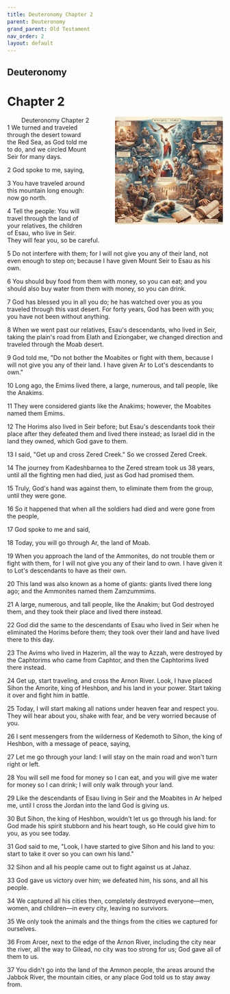 ```yaml
---
title: Deuteronomy Chapter 2
parent: Deuteronomy
grand_parent: Old Testament
nav_order: 2
layout: default
---
```


## Deuteronomy

# Chapter 2

<div style="clear: both; text-align: right;">
    <div style="max-width: 50%; height: auto; float: right; margin: 0 0 10px 10px; padding-left: 10%;">
        <img src="/assets/Image/Deuteronomy/500/2.jpg" alt="Deuteronomy Chapter 2" class="chapter-image">
    </div>
    <figcaption style="font-size: 14px; text-align: right;">Deuteronomy Chapter 2</figcaption>
</div>
1 We turned and traveled through the desert toward the Red Sea, as God told me to do, and we circled Mount Seir for many days.

2 God spoke to me, saying,

3 You have traveled around this mountain long enough: now go north.

4 Tell the people: You will travel through the land of your relatives, the children of Esau, who live in Seir. They will fear you, so be careful.

5 Do not interfere with them; for I will not give you any of their land, not even enough to step on; because I have given Mount Seir to Esau as his own.

6 You should buy food from them with money, so you can eat; and you should also buy water from them with money, so you can drink.

7 God has blessed you in all you do; he has watched over you as you traveled through this vast desert. For forty years, God has been with you; you have not been without anything.

8 When we went past our relatives, Esau's descendants, who lived in Seir, taking the plain's road from Elath and Eziongaber, we changed direction and traveled through the Moab desert.

9 God told me, "Do not bother the Moabites or fight with them, because I will not give you any of their land. I have given Ar to Lot's descendants to own."

10 Long ago, the Emims lived there, a large, numerous, and tall people, like the Anakims.

11 They were considered giants like the Anakims; however, the Moabites named them Emims.

12 The Horims also lived in Seir before; but Esau's descendants took their place after they defeated them and lived there instead; as Israel did in the land they owned, which God gave to them.

13 I said, "Get up and cross Zered Creek." So we crossed Zered Creek.

14 The journey from Kadeshbarnea to the Zered stream took us 38 years, until all the fighting men had died, just as God had promised them.

15 Truly, God's hand was against them, to eliminate them from the group, until they were gone.

16 So it happened that when all the soldiers had died and were gone from the people,

17 God spoke to me and said,

18 Today, you will go through Ar, the land of Moab.

19 When you approach the land of the Ammonites, do not trouble them or fight with them, for I will not give you any of their land to own. I have given it to Lot's descendants to have as their own.

20 This land was also known as a home of giants: giants lived there long ago; and the Ammonites named them Zamzummims.

21 A large, numerous, and tall people, like the Anakim; but God destroyed them, and they took their place and lived there instead.

22 God did the same to the descendants of Esau who lived in Seir when he eliminated the Horims before them; they took over their land and have lived there to this day.

23 The Avims who lived in Hazerim, all the way to Azzah, were destroyed by the Caphtorims who came from Caphtor, and then the Caphtorims lived there instead.

24 Get up, start traveling, and cross the Arnon River. Look, I have placed Sihon the Amorite, king of Heshbon, and his land in your power. Start taking it over and fight him in battle.

25 Today, I will start making all nations under heaven fear and respect you. They will hear about you, shake with fear, and be very worried because of you.

26 I sent messengers from the wilderness of Kedemoth to Sihon, the king of Heshbon, with a message of peace, saying,

27 Let me go through your land: I will stay on the main road and won't turn right or left.

28 You will sell me food for money so I can eat, and you will give me water for money so I can drink; I will only walk through your land.

29 Like the descendants of Esau living in Seir and the Moabites in Ar helped me, until I cross the Jordan into the land God is giving us.

30 But Sihon, the king of Heshbon, wouldn't let us go through his land: for God made his spirit stubborn and his heart tough, so He could give him to you, as you see today.

31 God said to me, "Look, I have started to give Sihon and his land to you: start to take it over so you can own his land."

32 Sihon and all his people came out to fight against us at Jahaz.

33 God gave us victory over him; we defeated him, his sons, and all his people.

34 We captured all his cities then, completely destroyed everyone—men, women, and children—in every city, leaving no survivors.

35 We only took the animals and the things from the cities we captured for ourselves.

36 From Aroer, next to the edge of the Arnon River, including the city near the river, all the way to Gilead, no city was too strong for us; God gave all of them to us.

37 You didn't go into the land of the Ammon people, the areas around the Jabbok River, the mountain cities, or any place God told us to stay away from.


